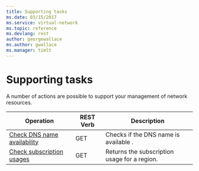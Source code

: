 ```yaml
---
title: Supporting tasks
ms.date: 03/15/2017
ms.service: virtual-network
ms.topic: reference
ms.devlang: rest
author: georgewallace
ms.author: gwallace
ms.manager: timlt
---
```

# Supporting tasks

A number of actions are possible to support your management of network resources.  
  
| Operation | REST Verb | Description | 
|---------|---------|-----------|
| [Check DNS name availability](check-dns-name-availability.md)       |  GET | Checks if the DNS name is available . |  
| [Check subscription usages](check-subscription-usages.md)           |  GET | Returns the subscription usage for a region. |  